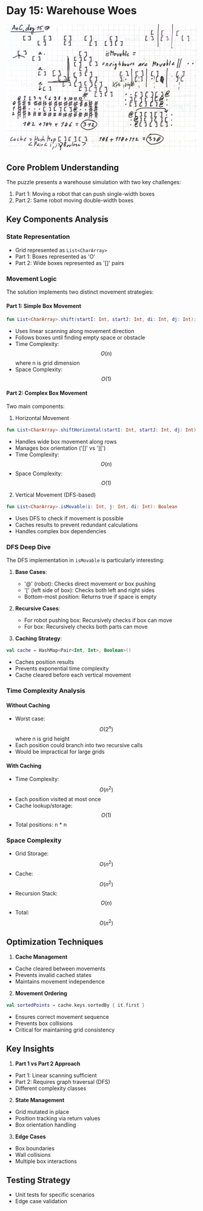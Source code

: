 # Day 15: Warehouse Woes

<p align="center">
  <img src="aoc-day-15.png"/>
</p>

## Core Problem Understanding
The puzzle presents a warehouse simulation with two key challenges:
1. Part 1: Moving a robot that can push single-width boxes
2. Part 2: Same robot moving double-width boxes

## Key Components Analysis

### State Representation
- Grid represented as `List<CharArray>`
- Part 1: Boxes represented as 'O'
- Part 2: Wide boxes represented as '[]' pairs

### Movement Logic
The solution implements two distinct movement strategies:

#### Part 1: Simple Box Movement
```kotlin
fun List<CharArray>.shift(startI: Int, startJ: Int, di: Int, dj: Int): Pair<Int, Int>
```
- Uses linear scanning along movement direction
- Follows boxes until finding empty space or obstacle
- Time Complexity: $$O(n)$$ where n is grid dimension
- Space Complexity: $$O(1)$$

#### Part 2: Complex Box Movement
Two main components:

1. Horizontal Movement
```kotlin
fun List<CharArray>.shiftHorizontal(startI: Int, startJ: Int, dj: Int): Pair<Int, Int>
```
- Handles wide box movement along rows
- Manages box orientation ('[]' vs '][')
- Time Complexity: $$O(n)$$
- Space Complexity: $$O(1)$$

2. Vertical Movement (DFS-based)
```kotlin
fun List<CharArray>.isMovable(i: Int, j: Int, di: Int): Boolean
```
- Uses DFS to check if movement is possible
- Caches results to prevent redundant calculations
- Handles complex box dependencies

### DFS Deep Dive

The DFS implementation in `isMovable` is particularly interesting:

1. **Base Cases**:
    - '@' (robot): Checks direct movement or box pushing
    - '[' (left side of box): Checks both left and right sides
    - Bottom-most position: Returns true if space is empty

2. **Recursive Cases**:
    - For robot pushing box: Recursively checks if box can move
    - For box: Recursively checks both parts can move

3. **Caching Strategy**:
```kotlin
val cache = HashMap<Pair<Int, Int>, Boolean>()
```
- Caches position results
- Prevents exponential time complexity
- Cache cleared before each vertical movement

### Time Complexity Analysis

#### Without Caching
- Worst case: $$O(2^n)$$ where n is grid height
- Each position could branch into two recursive calls
- Would be impractical for large grids

#### With Caching
- Time Complexity: $$O(n^2)$$
- Each position visited at most once
- Cache lookup/storage: $$O(1)$$
- Total positions: n * n

### Space Complexity
- Grid Storage: $$O(n^2)$$
- Cache: $$O(n^2)$$
- Recursion Stack: $$O(n)$$
- Total: $$O(n^2)$$

## Optimization Techniques

1. **Cache Management**
- Cache cleared between movements
- Prevents invalid cached states
- Maintains movement independence

2. **Movement Ordering**
```kotlin
val sortedPoints = cache.keys.sortedBy { it.first }
```
- Ensures correct movement sequence
- Prevents box collisions
- Critical for maintaining grid consistency

## Key Insights

1. **Part 1 vs Part 2 Approach**
- Part 1: Linear scanning sufficient
- Part 2: Requires graph traversal (DFS)
- Different complexity classes

2. **State Management**
- Grid mutated in place
- Position tracking via return values
- Box orientation handling

3. **Edge Cases**
- Box boundaries
- Wall collisions
- Multiple box interactions

## Testing Strategy
- Unit tests for specific scenarios
- Edge case validation